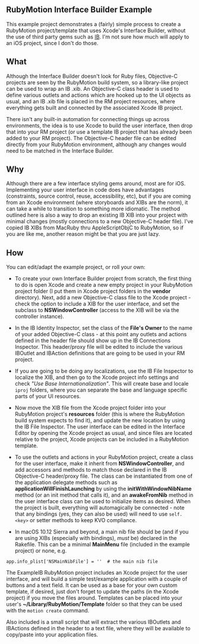 
## RubyMotion Interface Builder Example ##

This example project demonstrates a (fairly) simple process to create a RubyMotion project/template that uses Xcode's Interface Builder, without the use of third party gems such as [IB](https://github.com/yury/ib).  I'm not sure how much will apply to an iOS project, since I don't do those. 


## What ##
Although the Interface Builder doesn't look for Ruby files, Objective-C projects are seen by the RubyMotion build system, so a library-like project can be used to wrap an IB .xib.  An Objective-C class header is used to define various outlets and actions which are hooked up to the UI objects as usual, and an IB .xib file is placed in the RM project resources, where everything gets built and connected by the associated Xcode IB project.

There isn't any built-in automation for connecting things up across environments, the idea is to use Xcode to build the user interface, then drop that into your RM project (or use a template IB project that has already been added to your RM project).  The Objective-C header file can be edited directly from your RubyMotion environment, although any changes would need to be matched in the Interface Builder.

## Why ##
Although there are a few interface styling gems around, most are for iOS.  Implementing your user interface in code does have advantages (constraints, source control, reuse, accessibility, etc), but if you are coming from an Xcode environment (where storyboards and XIBs are the norm), it can take a while to transition to something more idiomatic.  The method outlined here is also a way to drop an existing IB XIB into your project with minimal changes (mostly connections to a new Objective-C header file).  I've copied IB XIBs from MacRuby thru AppleScriptObjC to RubyMotion, so if you are like me, another reason might be that you are just lazy.

## How ##
You can edit/adapt the example project, or roll your own:

- To create your own Interface Builder project from scratch, the first thing to do is open Xcode and create a new empty project in your RubyMotion project folder (I put them in Xcode project folders in the **vendor** directory).  Next, add a new Objective-C class file to the Xcode project - check the option to include a XIB for the user interface, and set the subclass to **NSWindowController** (access to the XIB will be via the controller instance).

- In the IB Identity Inspector, set the class of the **File's Owner** to the name of your added Objective-C class - at this point any outlets and actions defined in the header file should show up in the IB Connections Inspector.  This header/proxy file will be edited to include the various IBOutlet and IBAction definitions that are going to be used in your RM project.

- If you are going to be doing any localizations, use the IB File Inspector to localize the XIB, and then go to the Xcode project info settings and check _"Use Base Internationalization"_.  This will create base and locale `iproj` folders, where you can separate the base and language specific parts of your UI resources.

- Now move the XIB file from the Xcode project folder into your RubyMotion project's **resources** folder (this is where the RubyMotion build system expects to find it), and update the new location by using the IB File Inspector.  The user interface can be edited in the Interface Editor by opening the Xcode project as usual, and since files are located relative to the project, Xcode projects can be included in a RubyMotion template.

- To use the outlets and actions in your RubyMotion project, create a class for the user interface, make it inherit from **NSWindowController**, and add accessors and methods to match those declared in the IB Objective-C header/proxy file.  The class can be instantiated from one of the application delegate methods such as **applicationWillFinishLaunching** by using the **initWithWindowNibName** method (or an init method that calls it), and an **awakeFromNib** method in the user interface class can be used to initialize items as desired.  When the project is built, everything will automagically be connected - note that any bindings (yes, they can also be used) will need to use `self.<key>` or setter methods to keep KVO compliance.

- In macOS 10.12 Sierra and beyond, a main nib file should be (and if you are using XIBs (especially with bindings), _must_ be) declared in the Rakefile.  This can be a minimal **MainMenu** file (included in the example project) or none, e.g.
```
app.info_plist['NSMainNibFile'] = ''  # the main nib file
```

The ExampleIB RubyMotion project includes an Xcode project for the user interface, and will build a simple test/example application with a couple of buttons and a text field.  It can be used as a base for your own custom template, if desired, just don't forget to update the paths (in the Xcode project) if you move the files around.  Templates can be placed into your user's **~/Library/RubyMotion/Template** folder so that they can be used with the `motion create` command.

Also included is a small script that will extract the various IBOutlets and IBActions defined in the header to a text file, where they will be available to copy/paste into your application files.


